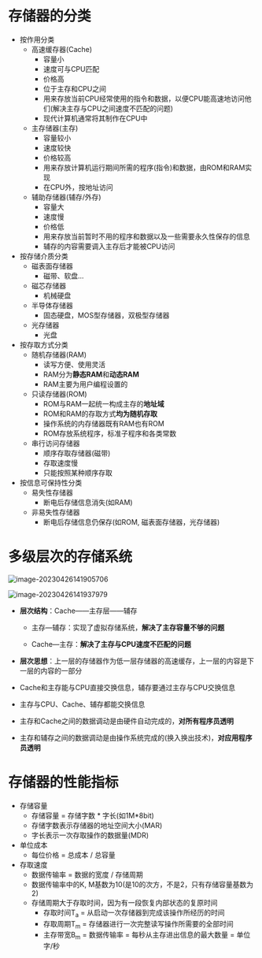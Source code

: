 # 存储器的分类
- 按作用分类
	- 高速缓存器(Cache)
		- 容量小
		- 速度可与CPU匹配
		- 价格高
		- 位于主存和CPU之间
		- 用来存放当前CPU经常使用的指令和数据，以便CPU能高速地访问他们(解决主存与CPU之间速度不匹配的问题)
		- 现代计算机通常将其制作在CPU中
	- 主存储器(主存)
		- 容量较小
		- 速度较快
		- 价格较高
		- 用来存放计算机运行期间所需的程序(指令)和数据，由ROM和RAM实现
		- 在CPU外，按地址访问
	- 辅助存储器(辅存/外存)
		- 容量大
		- 速度慢
		- 价格低
		- 用来存放当前暂时不用的程序和数据以及一些需要永久性保存的信息
		- 辅存的内容需要调入主存后才能被CPU访问
- 按存储介质分类
	- 磁表面存储器
		- 磁带、软盘...
	- 磁芯存储器
		- 机械硬盘
	- 半导体存储器
		- 固态硬盘，MOS型存储器，双极型存储器
	- 光存储器
		- 光盘
- 按存取方式分类
	- 随机存储器(RAM)
		- 读写方便、使用灵活
		- RAM分为**静态RAM**和**动态RAM**
		- RAM主要为用户编程设置的
	- 只读存储器(ROM)
		- ROM与RAM一起统一构成主存的**地址域**
		- ROM和RAM的存取方式**均为随机存取**
		- 操作系统的内存储器既有RAM也有ROM
		- ROM存放系统程序，标准子程序和各类常数
	- 串行访问存储器
		- 顺序存取存储器(磁带)
		- 存取速度慢
		- 只能按照某种顺序存取
- 按信息可保持性分类
	- 易失性存储器
		- 断电后存储信息消失(如RAM)
	- 非易失性存储器
		- 断电后存储信息仍保存(如ROM, 磁表面存储器，光存储器)
# 多级层次的存储系统

![image-20230426141905706](/Users/tippy/Library/Mobile%20Documents/iCloud~md~obsidian/Documents/ds/assets/images/image-20230426141905706.png)

![image-20230426141937979](/Users/tippy/Library/Mobile%20Documents/iCloud~md~obsidian/Documents/ds/assets/images/image-20230426141937979.png)

- **层次结构**：Cache——主存层——辅存

  - 主存—辅存：实现了虚拟存储系统，**解决了主存容量不够的问题**

  - Cache—主存：**解决了主存与CPU速度不匹配的问题**

- **层次思想**：上一层的存储器作为低一层存储器的高速缓存，上一层的内容是下一层的内容的一部分

- Cache和主存能与CPU直接交换信息，辅存要通过主存与CPU交换信息

- 主存与CPU、Cache、辅存都能交换信息

- 主存和Cache之间的数据调动是由硬件自动完成的，**对所有程序员透明**

- 主存和辅存之间的数据调动是由操作系统完成的(换入换出技术)，**对应用程序员透明**

# 存储器的性能指标

- 存储容量
  - 存储容量 = 存储字数 * 字长(如1M*8bit)
  - 存储字数表示存储器的地址空间大小(MAR)
  - 字长表示一次存取操作的数据量(MDR)
- 单位成本
  - 每位价格 = 总成本 / 总容量
- 存取速度
  - 数据传输率 = 数据的宽度 / 存储周期
  - 数据传输率中的K, M基数为10(是10的次方，不是2，只有存储容量基数为2)
  - 存储周期大于存取时间，因为有一段恢复内部状态的复原时间
    - 存取时间T<sub>a</sub> = 从启动一次存储器到完成该操作所经历的时间
    - 存取周期T<sub>m</sub> = 存储器进行一次完整读写操作所需要的全部时间
    - 主存带宽B<sub>m</sub> = 数据传输率 = 每秒从主存进出信息的最大数量 = 单位 字/秒